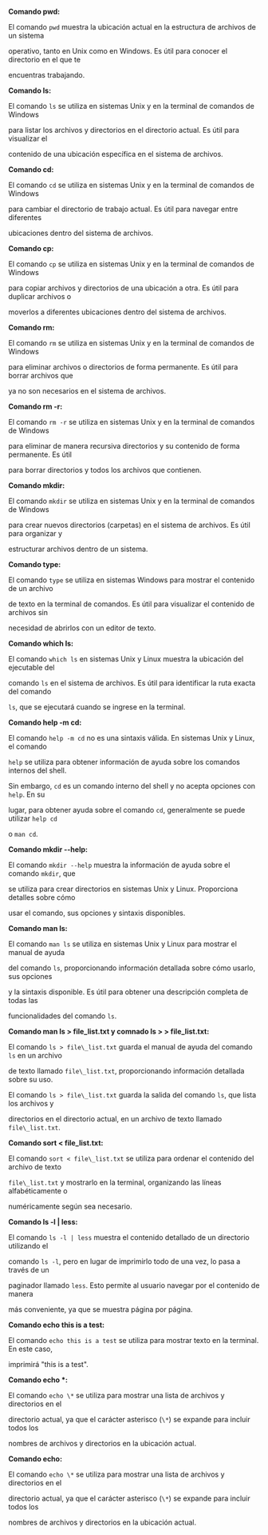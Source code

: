 ﻿<a name="br1"></a> 

**Comando pwd:**

El comando `pwd` muestra la ubicación actual en la estructura de archivos de un sistema

operativo, tanto en Unix como en Windows. Es útil para conocer el directorio en el que te

encuentras trabajando.

**Comando ls:**

El comando `ls` se utiliza en sistemas Unix y en la terminal de comandos de Windows

para listar los archivos y directorios en el directorio actual. Es útil para visualizar el

contenido de una ubicación específica en el sistema de archivos.

**Comando cd:**

El comando `cd` se utiliza en sistemas Unix y en la terminal de comandos de Windows

para cambiar el directorio de trabajo actual. Es útil para navegar entre diferentes

ubicaciones dentro del sistema de archivos.

**Comando cp:**

El comando `cp` se utiliza en sistemas Unix y en la terminal de comandos de Windows

para copiar archivos y directorios de una ubicación a otra. Es útil para duplicar archivos o

moverlos a diferentes ubicaciones dentro del sistema de archivos.

**Comando rm:**



<a name="br2"></a> 

El comando `rm` se utiliza en sistemas Unix y en la terminal de comandos de Windows

para eliminar archivos o directorios de forma permanente. Es útil para borrar archivos que

ya no son necesarios en el sistema de archivos.

**Comando rm -r:**

El comando `rm -r` se utiliza en sistemas Unix y en la terminal de comandos de Windows

para eliminar de manera recursiva directorios y su contenido de forma permanente. Es útil

para borrar directorios y todos los archivos que contienen.

**Comando mkdir:**

El comando `mkdir` se utiliza en sistemas Unix y en la terminal de comandos de Windows

para crear nuevos directorios (carpetas) en el sistema de archivos. Es útil para organizar y

estructurar archivos dentro de un sistema.

**Comando type:**



<a name="br3"></a> 

El comando `type` se utiliza en sistemas Windows para mostrar el contenido de un archivo

de texto en la terminal de comandos. Es útil para visualizar el contenido de archivos sin

necesidad de abrirlos con un editor de texto.

**Comando which ls:**

El comando `which ls` en sistemas Unix y Linux muestra la ubicación del ejecutable del

comando `ls` en el sistema de archivos. Es útil para identificar la ruta exacta del comando

`ls`, que se ejecutará cuando se ingrese en la terminal.

**Comando help -m cd:**

El comando `help -m cd` no es una sintaxis válida. En sistemas Unix y Linux, el comando

`help` se utiliza para obtener información de ayuda sobre los comandos internos del shell.

Sin embargo, `cd` es un comando interno del shell y no acepta opciones con `help`. En su

lugar, para obtener ayuda sobre el comando `cd`, generalmente se puede utilizar `help cd`

o `man cd`.



<a name="br4"></a> 

**Comando mkdir --help:**

El comando `mkdir --help` muestra la información de ayuda sobre el comando `mkdir`, que

se utiliza para crear directorios en sistemas Unix y Linux. Proporciona detalles sobre cómo

usar el comando, sus opciones y sintaxis disponibles.



<a name="br5"></a> 

**Comando man ls:**

El comando `man ls` se utiliza en sistemas Unix y Linux para mostrar el manual de ayuda

del comando `ls`, proporcionando información detallada sobre cómo usarlo, sus opciones

y la sintaxis disponible. Es útil para obtener una descripción completa de todas las

funcionalidades del comando `ls`.



<a name="br6"></a> 

**Comando man ls > file\_list.txt y comnado ls > > file\_list.txt:**

El comando `ls > file\_list.txt` guarda el manual de ayuda del comando `ls` en un archivo

de texto llamado `file\_list.txt`, proporcionando información detallada sobre su uso.

El comando `ls > file\_list.txt` guarda la salida del comando `ls`, que lista los archivos y

directorios en el directorio actual, en un archivo de texto llamado `file\_list.txt`.

**Comando sort < file\_list.txt:**

El comando `sort < file\_list.txt` se utiliza para ordenar el contenido del archivo de texto

`file\_list.txt` y mostrarlo en la terminal, organizando las líneas alfabéticamente o

numéricamente según sea necesario.

**Comando ls -l | less:**

El comando `ls -l | less` muestra el contenido detallado de un directorio utilizando el

comando `ls -l`, pero en lugar de imprimirlo todo de una vez, lo pasa a través de un

paginador llamado `less`. Esto permite al usuario navegar por el contenido de manera

más conveniente, ya que se muestra página por página.

**Comando echo this is a test:**



<a name="br7"></a> 

El comando `echo this is a test` se utiliza para mostrar texto en la terminal. En este caso,

imprimirá "this is a test".

**Comando echo \*:**

El comando `echo \*` se utiliza para mostrar una lista de archivos y directorios en el

directorio actual, ya que el carácter asterisco (`\*`) se expande para incluir todos los

nombres de archivos y directorios en la ubicación actual.

**Comando echo:**

El comando `echo \*` se utiliza para mostrar una lista de archivos y directorios en el

directorio actual, ya que el carácter asterisco (`\*`) se expande para incluir todos los

nombres de archivos y directorios en la ubicación actual.



<a name="br8"></a> 



<a name="br9"></a> 



<a name="br10"></a> 



<a name="br11"></a> 



<a name="br12"></a> 

